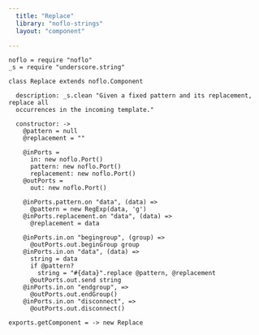 ```yaml
---
  title: "Replace"
  library: "noflo-strings"
  layout: "component"

---
```


    noflo = require "noflo"
    _s = require "underscore.string"
    
    class Replace extends noflo.Component
    
      description: _s.clean "Given a fixed pattern and its replacement, replace all
      occurrences in the incoming template."
    
      constructor: ->
        @pattern = null
        @replacement = ""
    
        @inPorts =
          in: new noflo.Port()
          pattern: new noflo.Port()
          replacement: new noflo.Port()
        @outPorts =
          out: new noflo.Port()
    
        @inPorts.pattern.on "data", (data) =>
          @pattern = new RegExp(data, 'g')
        @inPorts.replacement.on "data", (data) =>
          @replacement = data
    
        @inPorts.in.on "begingroup", (group) =>
          @outPorts.out.beginGroup group
        @inPorts.in.on "data", (data) =>
          string = data
          if @pattern?
            string = "#{data}".replace @pattern, @replacement
          @outPorts.out.send string
        @inPorts.in.on "endgroup", =>
          @outPorts.out.endGroup()
        @inPorts.in.on "disconnect", =>
          @outPorts.out.disconnect()
    
    exports.getComponent = -> new Replace
    
